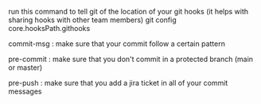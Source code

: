run this command to tell git of the location of your git hooks (it helps with sharing hooks with other team members)
	git config core.hooksPath.githooks

commit-msg : make sure that your commit follow a certain pattern

pre-commit : make sure that you don't commit in a protected branch (main or master)

pre-push : make sure that you add a jira ticket in all of your commit messages